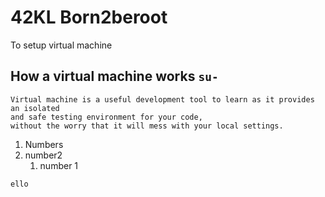 # 42KL Born2beroot
To setup virtual machine

## How a virtual machine works `su-`
```
Virtual machine is a useful development tool to learn as it provides an isolated 
and safe testing environment for your code, 
without the worry that it will mess with your local settings.
```

1. Numbers
2. number2
    1. number 1

~~~
ello
~~~
